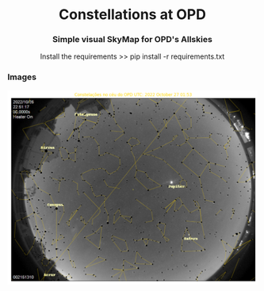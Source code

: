 <h1 align="center">Constellations at OPD</h1>
<h3 align="center">Simple visual SkyMap for OPD's Allskies</h3>

<p align="center">Install the requirements >> pip install -r requirements.txt</p>

### Images
<img src="OPD_constellations.png" alt="example image">



